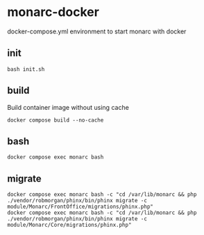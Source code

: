 # monarc-docker
docker-compose.yml environment to start monarc with docker

## init

```shell
bash init.sh
```

## build

Build container image without using cache

```shell
docker compose build --no-cache
```

## bash

```shell
docker compose exec monarc bash
```

## migrate

```shell
docker compose exec monarc bash -c "cd /var/lib/monarc && php ./vendor/robmorgan/phinx/bin/phinx migrate -c module/Monarc/FrontOffice/migrations/phinx.php"
docker compose exec monarc bash -c "cd /var/lib/monarc && php ./vendor/robmorgan/phinx/bin/phinx migrate -c module/Monarc/Core/migrations/phinx.php"
```

